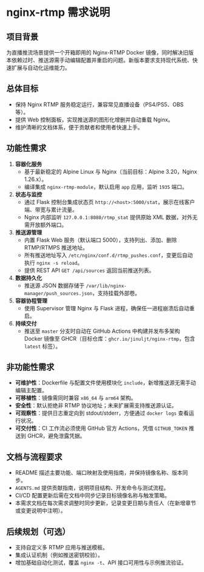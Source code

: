 # nginx-rtmp 需求说明

## 项目背景
为直播推流场景提供一个开箱即用的 Nginx-RTMP Docker 镜像，同时解决旧版本依赖过时、推送源需手动编辑配置并重启的问题。新版本要求支持现代系统、快速扩展与自动化运维能力。

## 总体目标
- 保持 Nginx RTMP 服务稳定运行，兼容常见直播设备（PS4/PS5、OBS 等）。
- 提供 Web 控制面板，实现推送源的图形化增删并自动重载 Nginx。
- 维护清晰的文档体系，便于贡献者和使用者快速上手。

## 功能性需求
1. **容器化服务**  
   - 基于最新稳定的 Alpine Linux 与 Nginx（当前目标：Alpine 3.20，Nginx 1.26.x）。  
   - 编译集成 `nginx-rtmp-module`，默认启用 `app` 应用，监听 `1935` 端口。  
2. **状态与监控**  
   - 通过 Flask 控制台集成状态页 `http://<host>:5000/stat`，展示在线客户端、带宽与累计流量。  
   - Nginx 内部监听 `127.0.0.1:8080/rtmp_stat` 提供原始 XML 数据，对外无需开放额外端口。  
3. **推送源管理**  
   - 内置 Flask Web 服务（默认端口 5000），支持列出、添加、删除 RTMP/RTMPS 推送地址。  
   - 所有推送地址写入 `/etc/nginx/conf.d/rtmp_pushes.conf`，变更后自动执行 `nginx -s reload`。  
   - 提供 REST API `GET /api/sources` 返回当前推送列表。  
4. **数据持久化**  
   - 推送源 JSON 数据存储于 `/var/lib/nginx-manager/push_sources.json`，支持挂载外部卷。  
5. **容器协程管理**  
   - 使用 Supervisor 管理 Nginx 与 Flask 进程，确保任一进程崩溃后自动重启。
6. **持续交付**  
   - 推送至 `master` 分支时自动在 GitHub Actions 中构建并发布多架构 Docker 镜像至 GHCR（目标仓库：`ghcr.io/jinuljt/nginx-rtmp`，包含 `latest` 标签）。

## 非功能性需求
- **可维护性**：Dockerfile 与配置文件使用模块化 `include`，新增推送源无需手动编辑主配置。  
- **可移植性**：镜像需同时兼容 `x86_64` 与 `arm64` 架构。  
- **安全性**：默认拒绝非 RTMP 协议地址；未来扩展需支持推送源认证。  
- **可观察性**：提供日志重定向到 stdout/stderr，方便通过 `docker logs` 查看运行状况。
- **可交付性**：CI 工作流必须使用 GitHub 官方 Actions，凭借 `GITHUB_TOKEN` 推送到 GHCR，避免泄露凭据。

## 文档与流程要求
- README 描述主要功能、端口映射及使用指南，并保持镜像名称、版本同步。  
- `AGENTS.md` 提供贡献指南，说明项目结构、开发命令与测试流程。  
- CI/CD 配置更新后需在文档中同步记录目标镜像名称与触发策略。
- 本需求文档在每次需求调整时同步更新，记录变更日期与责任人（在新增章节或变更说明中注明）。

## 后续规划（可选）
- 支持自定义多 RTMP 应用与推送模板。  
- 集成认证机制（例如推送密钥校验）。  
- 增加基础自动化测试，覆盖 `nginx -t`、API 接口可用性与示例推流验证。
